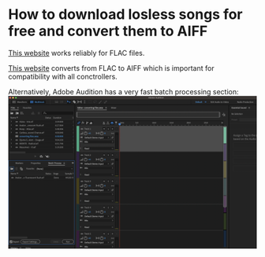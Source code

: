 # How to download losless songs for free and convert them to AIFF

[This website](https://free-mp3-download.net/) works reliably for FLAC files. 

[This website](https://convertio.co/flac-aiff/) converts from FLAC to AIFF which is important for compatibility with all conctrollers. 

Alternatively, Adobe Audition has a very fast batch processing section:
![](media/cleanshot_2024-01-20-at-14-24-50@2x.png)

